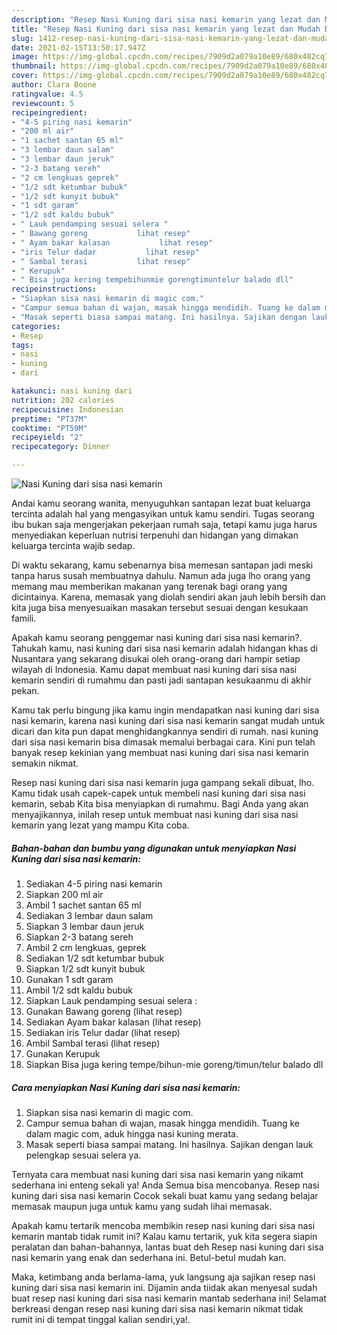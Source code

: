 ```yaml
---
description: "Resep Nasi Kuning dari sisa nasi kemarin yang lezat dan Mudah Dibuat"
title: "Resep Nasi Kuning dari sisa nasi kemarin yang lezat dan Mudah Dibuat"
slug: 1412-resep-nasi-kuning-dari-sisa-nasi-kemarin-yang-lezat-dan-mudah-dibuat
date: 2021-02-15T13:50:17.947Z
image: https://img-global.cpcdn.com/recipes/7909d2a079a10e89/680x482cq70/nasi-kuning-dari-sisa-nasi-kemarin-foto-resep-utama.jpg
thumbnail: https://img-global.cpcdn.com/recipes/7909d2a079a10e89/680x482cq70/nasi-kuning-dari-sisa-nasi-kemarin-foto-resep-utama.jpg
cover: https://img-global.cpcdn.com/recipes/7909d2a079a10e89/680x482cq70/nasi-kuning-dari-sisa-nasi-kemarin-foto-resep-utama.jpg
author: Clara Boone
ratingvalue: 4.5
reviewcount: 5
recipeingredient:
- "4-5 piring nasi kemarin"
- "200 ml air"
- "1 sachet santan 65 ml"
- "3 lembar daun salam"
- "3 lembar daun jeruk"
- "2-3 batang sereh"
- "2 cm lengkuas geprek"
- "1/2 sdt ketumbar bubuk"
- "1/2 sdt kunyit bubuk"
- "1 sdt garam"
- "1/2 sdt kaldu bubuk"
- " Lauk pendamping sesuai selera "
- " Bawang goreng           lihat resep"
- " Ayam bakar kalasan           lihat resep"
- "iris Telur dadar           lihat resep"
- " Sambal terasi           lihat resep"
- " Kerupuk"
- " Bisa juga kering tempebihunmie gorengtimuntelur balado dll"
recipeinstructions:
- "Siapkan sisa nasi kemarin di magic com."
- "Campur semua bahan di wajan, masak hingga mendidih. Tuang ke dalam magic com, aduk hingga nasi kuning merata."
- "Masak seperti biasa sampai matang. Ini hasilnya. Sajikan dengan lauk pelengkap sesuai selera ya."
categories:
- Resep
tags:
- nasi
- kuning
- dari

katakunci: nasi kuning dari 
nutrition: 202 calories
recipecuisine: Indonesian
preptime: "PT37M"
cooktime: "PT59M"
recipeyield: "2"
recipecategory: Dinner

---
```



![Nasi Kuning dari sisa nasi kemarin](https://img-global.cpcdn.com/recipes/7909d2a079a10e89/680x482cq70/nasi-kuning-dari-sisa-nasi-kemarin-foto-resep-utama.jpg)

Andai kamu seorang wanita, menyuguhkan santapan lezat buat keluarga tercinta adalah hal yang mengasyikan untuk kamu sendiri. Tugas seorang ibu bukan saja mengerjakan pekerjaan rumah saja, tetapi kamu juga harus menyediakan keperluan nutrisi terpenuhi dan hidangan yang dimakan keluarga tercinta wajib sedap.

Di waktu  sekarang, kamu sebenarnya bisa memesan santapan jadi meski tanpa harus susah membuatnya dahulu. Namun ada juga lho orang yang memang mau memberikan makanan yang terenak bagi orang yang dicintainya. Karena, memasak yang diolah sendiri akan jauh lebih bersih dan kita juga bisa menyesuaikan masakan tersebut sesuai dengan kesukaan famili. 



Apakah kamu seorang penggemar nasi kuning dari sisa nasi kemarin?. Tahukah kamu, nasi kuning dari sisa nasi kemarin adalah hidangan khas di Nusantara yang sekarang disukai oleh orang-orang dari hampir setiap wilayah di Indonesia. Kamu dapat membuat nasi kuning dari sisa nasi kemarin sendiri di rumahmu dan pasti jadi santapan kesukaanmu di akhir pekan.

Kamu tak perlu bingung jika kamu ingin mendapatkan nasi kuning dari sisa nasi kemarin, karena nasi kuning dari sisa nasi kemarin sangat mudah untuk dicari dan kita pun dapat menghidangkannya sendiri di rumah. nasi kuning dari sisa nasi kemarin bisa dimasak memalui berbagai cara. Kini pun telah banyak resep kekinian yang membuat nasi kuning dari sisa nasi kemarin semakin nikmat.

Resep nasi kuning dari sisa nasi kemarin juga gampang sekali dibuat, lho. Kamu tidak usah capek-capek untuk membeli nasi kuning dari sisa nasi kemarin, sebab Kita bisa menyiapkan di rumahmu. Bagi Anda yang akan menyajikannya, inilah resep untuk membuat nasi kuning dari sisa nasi kemarin yang lezat yang mampu Kita coba.

<!--inarticleads1-->

##### Bahan-bahan dan bumbu yang digunakan untuk menyiapkan Nasi Kuning dari sisa nasi kemarin:

1. Sediakan 4-5 piring nasi kemarin
1. Siapkan 200 ml air
1. Ambil 1 sachet santan 65 ml
1. Sediakan 3 lembar daun salam
1. Siapkan 3 lembar daun jeruk
1. Siapkan 2-3 batang sereh
1. Ambil 2 cm lengkuas, geprek
1. Sediakan 1/2 sdt ketumbar bubuk
1. Siapkan 1/2 sdt kunyit bubuk
1. Gunakan 1 sdt garam
1. Ambil 1/2 sdt kaldu bubuk
1. Siapkan  Lauk pendamping sesuai selera :
1. Gunakan  Bawang goreng           (lihat resep)
1. Sediakan  Ayam bakar kalasan           (lihat resep)
1. Sediakan iris Telur dadar           (lihat resep)
1. Ambil  Sambal terasi           (lihat resep)
1. Gunakan  Kerupuk
1. Siapkan  Bisa juga kering tempe/bihun-mie goreng/timun/telur balado dll




<!--inarticleads2-->

##### Cara menyiapkan Nasi Kuning dari sisa nasi kemarin:

1. Siapkan sisa nasi kemarin di magic com.
1. Campur semua bahan di wajan, masak hingga mendidih. Tuang ke dalam magic com, aduk hingga nasi kuning merata.
1. Masak seperti biasa sampai matang. Ini hasilnya. Sajikan dengan lauk pelengkap sesuai selera ya.




Ternyata cara membuat nasi kuning dari sisa nasi kemarin yang nikamt sederhana ini enteng sekali ya! Anda Semua bisa mencobanya. Resep nasi kuning dari sisa nasi kemarin Cocok sekali buat kamu yang sedang belajar memasak maupun juga untuk kamu yang sudah lihai memasak.

Apakah kamu tertarik mencoba membikin resep nasi kuning dari sisa nasi kemarin mantab tidak rumit ini? Kalau kamu tertarik, yuk kita segera siapin peralatan dan bahan-bahannya, lantas buat deh Resep nasi kuning dari sisa nasi kemarin yang enak dan sederhana ini. Betul-betul mudah kan. 

Maka, ketimbang anda berlama-lama, yuk langsung aja sajikan resep nasi kuning dari sisa nasi kemarin ini. Dijamin anda tiidak akan menyesal sudah buat resep nasi kuning dari sisa nasi kemarin mantab sederhana ini! Selamat berkreasi dengan resep nasi kuning dari sisa nasi kemarin nikmat tidak rumit ini di tempat tinggal kalian sendiri,ya!.

